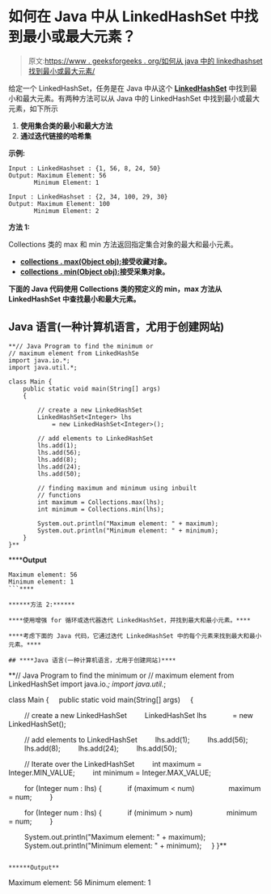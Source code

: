 # 如何在 Java 中从 LinkedHashSet 中找到最小或最大元素？

> 原文:[https://www . geeksforgeeks . org/如何从 java 中的 linkedhashset 找到最小或最大元素/](https://www.geeksforgeeks.org/how-to-find-the-minimum-or-maximum-element-from-linkedhashset-in-java/)

给定一个 LinkedHashSet，任务是在 Java 中从这个 [**LinkedHashSet**](https://www.geeksforgeeks.org/linkedhashset-in-java-with-examples/) 中找到最小和最大元素。有两种方法可以从 Java 中的 LinkedHashSet 中找到最小或最大元素，如下所示

1.  **使用集合类的最小和最大方法**
2.  **通过迭代链接的哈希集**

**示例:**

```
Input : LinkedHashset : {1, 56, 8, 24, 50}
Output: Maximum Element: 56
       Minimum Element: 1

Input : LinkedHashset : {2, 34, 100, 29, 30}
Output: Maximum Element: 100
       Minimum Element: 2
```

**方法 1:**

Collections 类的 max 和 min 方法返回指定集合对象的最大和最小元素。

*   [**collections . max(Object obj):**](https://www.geeksforgeeks.org/collections-max-method-in-java-with-examples/)**接受收藏对象。**
*   **[**collections . min(Object obj):**](https://www.geeksforgeeks.org/collections-min-method-in-java-with-examples/)**接受采集对象。****

****下面的 Java 代码使用 Collections 类的预定义的 min，max 方法从 LinkedHashSet 中查找最小和最大元素。****

## ****Java 语言(一种计算机语言，尤用于创建网站)****

```
**// Java Program to find the minimum or
// maximum element from LinkedHashSe
import java.io.*;
import java.util.*;

class Main {
    public static void main(String[] args)
    {

        // create a new LinkedHashSet
        LinkedHashSet<Integer> lhs
            = new LinkedHashSet<Integer>();

        // add elements to LinkedHashSet
        lhs.add(1);
        lhs.add(56);
        lhs.add(8);
        lhs.add(24);
        lhs.add(50);

        // finding maximum and minimum using inbuilt
        // functions
        int maximum = Collections.max(lhs);
        int minimum = Collections.min(lhs);

        System.out.println("Maximum element: " + maximum);
        System.out.println("Minimum element: " + minimum);
    }
}**
```

******Output**

```
Maximum element: 56
Minimum element: 1
```**** 

******方法 2:******

****使用增强 for 循环或迭代器迭代 LinkedHashSet，并找到最大和最小元素。****

****考虑下面的 Java 代码，它通过迭代 LinkedHashSet 中的每个元素来找到最大和最小元素。****

## ****Java 语言(一种计算机语言，尤用于创建网站)****

```
**// Java Program to find the minimum or
// maximum element from LinkedHashSet
import java.io.*;
import java.util.*;

class Main {
    public static void main(String[] args)
    {

        // create a new LinkedHashSet
        LinkedHashSet<Integer> lhs
            = new LinkedHashSet<Integer>();

        // add elements to LinkedHashSet
        lhs.add(1);
        lhs.add(56);
        lhs.add(8);
        lhs.add(24);
        lhs.add(50);

        // Iterate over the LinkedHashSet
        int maximum = Integer.MIN_VALUE;
        int minimum = Integer.MAX_VALUE;

        for (Integer num : lhs) {
            if (maximum < num)
                maximum = num;
        }

        for (Integer num : lhs) {
            if (minimum > num)
                minimum = num;
        }

        System.out.println("Maximum element: " + maximum);
        System.out.println("Minimum element: " + minimum);
    }
}**
```

******Output**

```
Maximum element: 56
Minimum element: 1
```****